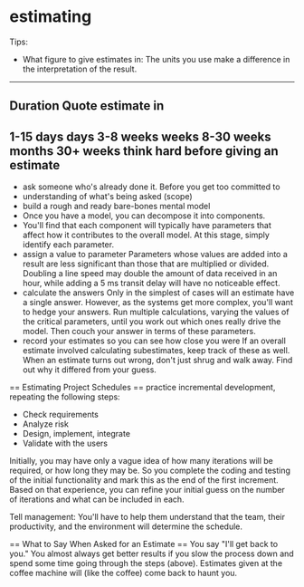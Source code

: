 # estimating
Tips:

* What figure to give estimates in:
The units you use make a difference in the interpretation of the result.
------------------------------------
Duration       Quote estimate in
------------------------------------
1-15 days      days
3-8 weeks      weeks
8-30 weeks     months
30+ weeks      think hard before giving an estimate
------------------------------------

* ask someone who's already done it. Before you get too committed to
* understanding of what's being asked (scope)
* build a rough and ready bare-bones mental model
* Once you have a model, you can decompose it into components.
* You'll find that each component will typically have parameters that affect how it contributes to the overall model. At this stage, simply identify each parameter.
* assign a value to parameter
Parameters whose values are added into a result are less significant than those that are multiplied or divided. Doubling a line speed may double the amount of data received in an hour, while adding a 5 ms transit delay will have no noticeable effect.
* calculate the answers
Only in the simplest of cases will an estimate have a single answer.
However, as the systems get more complex, you'll want to hedge your answers. Run multiple calculations, varying the values of the critical parameters, until you work out which ones really drive the model. Then couch your answer in terms of these parameters.
* record your estimates so you can see how close you were
If an overall estimate involved calculating subestimates, keep track of these as well.
When an estimate turns out wrong, don't just shrug and walk away. Find out why it differed from your guess.


== Estimating Project Schedules ==
practice incremental development, repeating the following steps:
- Check requirements
- Analyze risk
- Design, implement, integrate
- Validate with the users

Initially, you may have only a vague idea of how many iterations will be required, or how long they may be.
So you complete the coding and testing of the initial functionality and mark this as the end of the first increment. Based on that experience, you can refine your initial guess on the number of iterations and what can be included in each.

Tell management: You'll have to help them understand that the team, their productivity, and the environment will determine the schedule.

== What to Say When Asked for an Estimate ==
You say "I'll get back to you."
You almost always get better results if you slow the process down and spend some time going through the steps (above). Estimates given at the coffee machine will (like the coffee) come back to haunt you.

